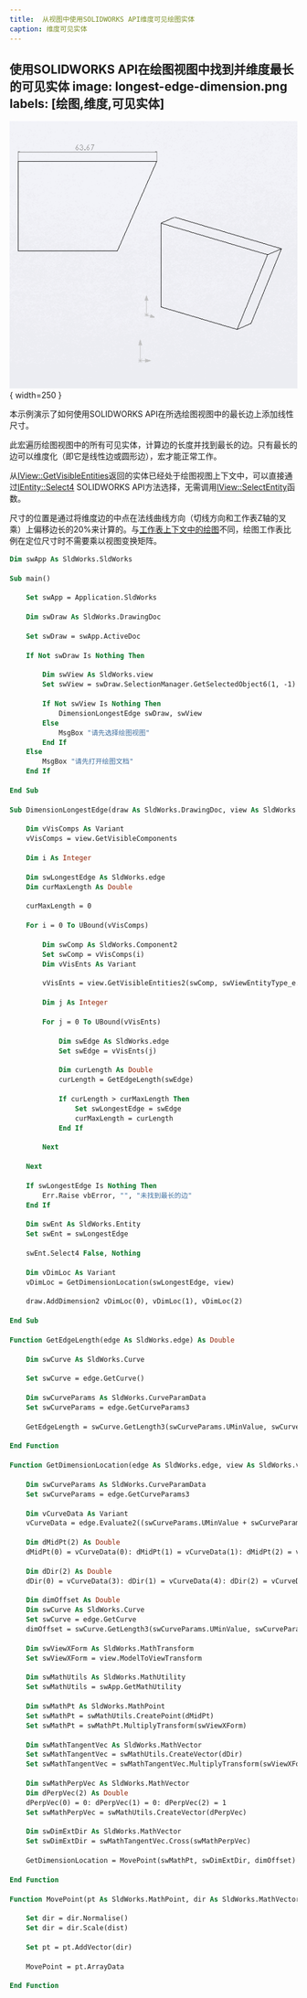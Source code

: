 ```yaml
---
title:  从视图中使用SOLIDWORKS API维度可见绘图实体
caption: 维度可见实体
---
```

 使用SOLIDWORKS API在绘图视图中找到并维度最长的可见实体
image: longest-edge-dimension.png
labels: [绘图,维度,可见实体]
---
![在绘图视图中维度最长的边](longest-edge-dimension.png){ width=250 }

本示例演示了如何使用SOLIDWORKS API在所选绘图视图中的最长边上添加线性尺寸。

此宏遍历绘图视图中的所有可见实体，计算边的长度并找到最长的边。只有最长的边可以维度化（即它是线性边或圆形边），宏才能正常工作。

从[IView::GetVisibleEntities](https://help.solidworks.com/2018/english/api/sldworksapi/solidworks.interop.sldworks~solidworks.interop.sldworks.iview~getvisibleentities.html)返回的实体已经处于绘图视图上下文中，可以直接通过[IEntity::Select4](https://help.solidworks.com/2018/english/api/sldworksapi/solidworks.interop.sldworks~solidworks.interop.sldworks.ientity~select4.html) SOLIDWORKS API方法选择，无需调用[IView::SelectEntity](https://help.solidworks.com/2018/english/api/sldworksapi/solidworks.interop.sldworks~solidworks.interop.sldworks.iview~selectentity.html)函数。

尺寸的位置是通过将维度边的中点在法线曲线方向（切线方向和工作表Z轴的叉乘）上偏移边长的20%来计算的。与[工作表上下文中的绘图](/docs/codestack/solidworks-api/document/drawing/sheet-context-sketch/)不同，绘图工作表比例在定位尺寸时不需要乘以视图变换矩阵。

~~~ vb
Dim swApp As SldWorks.SldWorks

Sub main()

    Set swApp = Application.SldWorks
    
    Dim swDraw As SldWorks.DrawingDoc
    
    Set swDraw = swApp.ActiveDoc
    
    If Not swDraw Is Nothing Then
        
        Dim swView As SldWorks.view
        Set swView = swDraw.SelectionManager.GetSelectedObject6(1, -1)
        
        If Not swView Is Nothing Then
            DimensionLongestEdge swDraw, swView
        Else
            MsgBox "请先选择绘图视图"
        End If
    Else
        MsgBox "请先打开绘图文档"
    End If
    
End Sub

Sub DimensionLongestEdge(draw As SldWorks.DrawingDoc, view As SldWorks.view)
    
    Dim vVisComps As Variant
    vVisComps = view.GetVisibleComponents
    
    Dim i As Integer
    
    Dim swLongestEdge As SldWorks.edge
    Dim curMaxLength As Double
    
    curMaxLength = 0
    
    For i = 0 To UBound(vVisComps)
        
        Dim swComp As SldWorks.Component2
        Set swComp = vVisComps(i)
        Dim vVisEnts As Variant
        
        vVisEnts = view.GetVisibleEntities2(swComp, swViewEntityType_e.swViewEntityType_Edge)
        
        Dim j As Integer
        
        For j = 0 To UBound(vVisEnts)
            
            Dim swEdge As SldWorks.edge
            Set swEdge = vVisEnts(j)
            
            Dim curLength As Double
            curLength = GetEdgeLength(swEdge)
            
            If curLength > curMaxLength Then
                Set swLongestEdge = swEdge
                curMaxLength = curLength
            End If
            
        Next
        
    Next
    
    If swLongestEdge Is Nothing Then
        Err.Raise vbError, "", "未找到最长的边"
    End If
    
    Dim swEnt As SldWorks.Entity
    Set swEnt = swLongestEdge
    
    swEnt.Select4 False, Nothing
    
    Dim vDimLoc As Variant
    vDimLoc = GetDimensionLocation(swLongestEdge, view)
    
    draw.AddDimension2 vDimLoc(0), vDimLoc(1), vDimLoc(2)
    
End Sub

Function GetEdgeLength(edge As SldWorks.edge) As Double
    
    Dim swCurve As SldWorks.Curve
    
    Set swCurve = edge.GetCurve()
    
    Dim swCurveParams As SldWorks.CurveParamData
    Set swCurveParams = edge.GetCurveParams3
    
    GetEdgeLength = swCurve.GetLength3(swCurveParams.UMinValue, swCurveParams.UMaxValue)
    
End Function

Function GetDimensionLocation(edge As SldWorks.edge, view As SldWorks.view) As Variant
    
    Dim swCurveParams As SldWorks.CurveParamData
    Set swCurveParams = edge.GetCurveParams3
    
    Dim vCurveData As Variant
    vCurveData = edge.Evaluate2((swCurveParams.UMinValue + swCurveParams.UMaxValue) / 2, 2)
    
    Dim dMidPt(2) As Double
    dMidPt(0) = vCurveData(0): dMidPt(1) = vCurveData(1): dMidPt(2) = vCurveData(2)
    
    Dim dDir(2) As Double
    dDir(0) = vCurveData(3): dDir(1) = vCurveData(4): dDir(2) = vCurveData(5)
    
    Dim dimOffset As Double
    Dim swCurve As SldWorks.Curve
    Set swCurve = edge.GetCurve
    dimOffset = swCurve.GetLength3(swCurveParams.UMinValue, swCurveParams.UMaxValue) * 0.2
        
    Dim swViewXForm As SldWorks.MathTransform
    Set swViewXForm = view.ModelToViewTransform
    
    Dim swMathUtils As SldWorks.MathUtility
    Set swMathUtils = swApp.GetMathUtility
    
    Dim swMathPt As SldWorks.MathPoint
    Set swMathPt = swMathUtils.CreatePoint(dMidPt)
    Set swMathPt = swMathPt.MultiplyTransform(swViewXForm)
    
    Dim swMathTangentVec As SldWorks.MathVector
    Set swMathTangentVec = swMathUtils.CreateVector(dDir)
    Set swMathTangentVec = swMathTangentVec.MultiplyTransform(swViewXForm)
    
    Dim swMathPerpVec As SldWorks.MathVector
    Dim dPerpVec(2) As Double
    dPerpVec(0) = 0: dPerpVec(1) = 0: dPerpVec(2) = 1
    Set swMathPerpVec = swMathUtils.CreateVector(dPerpVec)
    
    Dim swDimExtDir As SldWorks.MathVector
    Set swDimExtDir = swMathTangentVec.Cross(swMathPerpVec)
    
    GetDimensionLocation = MovePoint(swMathPt, swDimExtDir, dimOffset)
    
End Function

Function MovePoint(pt As SldWorks.MathPoint, dir As SldWorks.MathVector, dist As Double) As Variant
       
    Set dir = dir.Normalise()
    Set dir = dir.Scale(dist)
    
    Set pt = pt.AddVector(dir)
    
    MovePoint = pt.ArrayData
    
End Function
~~~